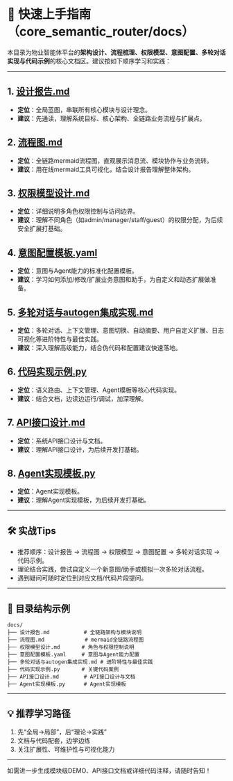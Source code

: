 # 🚀 快速上手指南（core_semantic_router/docs）

本目录为物业智能体平台的**架构设计、流程梳理、权限模型、意图配置、多轮对话实现与代码示例**的核心文档区。建议按如下顺序学习和实践：

---

## 1. [设计报告.md](./设计报告.md)
- **定位**：全局蓝图，串联所有核心模块与设计理念。
- **建议**：先通读，理解系统目标、核心架构、全链路业务流程与扩展点。

## 2. [流程图.md](./流程图.md)
- **定位**：全链路mermaid流程图，直观展示消息流、模块协作与业务流转。
- **建议**：用在线mermaid工具可视化，结合设计报告理解整体架构。

## 3. [权限模型设计.md](./权限模型设计.md)
- **定位**：详细说明多角色权限控制与访问边界。
- **建议**：理解不同角色（如admin/manager/staff/guest）的权限分配，为后续安全扩展打基础。

## 4. [意图配置模板.yaml](./意图配置模板.yaml)
- **定位**：意图与Agent能力的标准化配置模板。
- **建议**：学习如何添加/修改/扩展业务意图和助手，为自定义和动态扩展做准备。

## 5. [多轮对话与autogen集成实现.md](./多轮对话与autogen集成实现.md)
- **定位**：多轮对话、上下文管理、意图切换、自动摘要、用户自定义扩展、日志可视化等进阶特性与最佳实践。
- **建议**：深入理解高级能力，结合伪代码和配置建议快速落地。

## 6. [代码实现示例.py](./代码实现示例.py)
- **定位**：语义路由、上下文管理、Agent模板等核心代码实现。
- **建议**：结合文档，边读边运行/调试，加深理解。

## 7. [API接口设计.md](./API接口设计.md)
- **定位**：系统API接口设计与文档。
- **建议**：理解API接口设计，为后续开发打基础。

## 8. [Agent实现模板.py](./Agent实现模板.py)
- **定位**：Agent实现模板。
- **建议**：理解Agent实现模板，为后续开发打基础。

---

## 🛠️ 实战Tips
- 推荐顺序：设计报告 → 流程图 → 权限模型 → 意图配置 → 多轮对话实现 → 代码示例。
- 理论结合实践，尝试自定义一个新意图/助手或模拟一次多轮对话流程。
- 遇到疑问可随时定位到对应文档/代码片段提问。

---

## 📂 目录结构示例

```plaintext
docs/
├── 设计报告.md           # 全链路架构与模块说明
├── 流程图.md             # mermaid全链路流程图
├── 权限模型设计.md       # 角色与权限控制说明
├── 意图配置模板.yaml     # 意图与Agent能力配置
├── 多轮对话与autogen集成实现.md # 进阶特性与最佳实践
├── 代码实现示例.py       # 关键代码案例
├── API接口设计.md        # API接口设计与文档
├── Agent实现模板.py      # Agent实现模板
```

---

## 💡 推荐学习路径

1. 先“全局→局部”，后“理论→实践”
2. 文档与代码配套，边学边练
3. 关注扩展性、可维护性与可视化能力

---

如需进一步生成模块级DEMO、API接口文档或详细代码注释，请随时告知！
